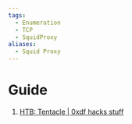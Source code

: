 ```yaml
---
tags:
  - Enumeration
  - TCP
  - SquidProxy
aliases:
  - Squid Proxy
---
```


# Guide

1. [HTB: Tentacle | 0xdf hacks stuff](https://0xdf.gitlab.io/2021/06/19/htb-tentacle.html#nmap-via-squid)